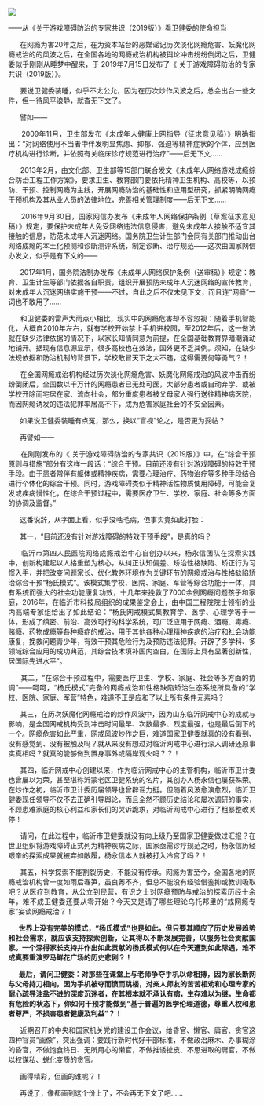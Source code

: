 <p><img src="https://github.com/ZjzMisaka/iaders/img/2019/07/a08d4-0067hHJjly1g57lzevx5yj30df07k0wt.jpg"></p>
<div class="preface">——从《关于游戏障碍防治的专家共识（2019版）》看卫健委的使命担当</div>
<p><span id="more-8296"></span></p>
<div class="WB_editor_iframe_new">
<p align="justify">​​&nbsp; &nbsp; &nbsp; 在网瘾为害20年之后，在为资本站台的恶媒谣记历次淡化网瘾危害、妖魔化网瘾戒治的的风波之后，在全国各地的网瘾戒治机构被舆论冲击纷纷倒闭之后，卫健委似乎刚刚从睡梦中醒来，于&nbsp;2019年7月15日发布了《&nbsp;关于游戏障碍防治的专家共识（2019版）》。</p>
<p align="justify">&nbsp; &nbsp; &nbsp; 要说卫健委装睡，似乎不太公允，因为在历次炒作风波之后，总会出台一些文件，但一待风平浪静，就杳无下文了。</p>
<p align="justify">&nbsp; &nbsp; &nbsp; 譬如——</p>
<p align="justify">&nbsp; &nbsp; &nbsp; 2009年11月，卫生部发布《未成年人健康上网指导（征求意见稿）》明确指出：“对网络使用不当者中伴发明显焦虑、抑郁、强迫等精神症状的个体，应到医疗机构进行诊断，并依照有关临床诊疗规范进行治疗”——后无下文……&nbsp;</p>
<p align="justify">&nbsp; &nbsp; &nbsp; 2013年2月，由文化部、卫生部等15部门联合发文《未成年人网络游戏成瘾综合防治工程工作方案》，要求卫生、教育部门要依托精神卫生机构、高校等，以预防、干预、控制网瘾为主线，开展网瘾防治的基础性和应用型研究，抓紧明确网瘾干预机构及其从业人员的法律地位，完善相关管理制度——后无下文……&nbsp;</p>
<p align="justify">&nbsp; &nbsp; &nbsp; 2016年9月30日，国家网信办发布《未成年人网络保护条例（草案征求意见稿）》规定，要保护未成年人免受网络违法信息侵害，避免未成年人接触不适宜其接触的信息，防范未成年人沉迷网络。国务院卫生计生部门会同有关部门推动出台网络成瘾的本土化预测和诊断测评系统，制定诊断、治疗规范——这次由国家网信办发文，似乎是有下文的——</p>
<p align="justify">&nbsp; &nbsp; &nbsp; 2017年1月，国务院法制办发布《未成年人网络保护条例（送审稿）》规定：教育、卫生计生等部门依据各自职责，组织开展预防未成年人沉迷网络的宣传教育，对未成年人沉迷网络实施干预——不过，自此之后不仅未见下文，而且连“网瘾”一词也不敢用了……&nbsp;</p>
<p align="justify">&nbsp; &nbsp; &nbsp; 和卫健委的雷声大雨点小相比，现实中的网瘾危害却不容忽视：随着手机智能化，大概自2010年左右，就有学校开始禁止手机进校园，至2012年后，这一做法就在缺少法律依据的情况下，以家长知情同意为前提，在全国基础教育界暗潮涌动地铺开。据现有信息源显示，很多高校也在效法，国外更不乏其例。须知，在缺少法规依据和防治机制的背景下，学校敢冒天下之大不韪，这得需要何等勇气？！</p>
<p align="justify">&nbsp; &nbsp; &nbsp; 在全国网瘾戒治机构经过历次淡化网瘾危害、妖魔化网瘾戒治的风波冲击而纷纷倒闭后，全国数以千万计的网瘾患者已无处可医，大部分患者或自动弃学、或被学校开除而宅居在家、流向社会，部分重度患者被父母家人强行送往精神病医院，而因网瘾诱发的违法犯罪率居高不下，成为危害家庭社会的不安全因素。</p>
<p align="justify">&nbsp; &nbsp; &nbsp; 如果说卫健委装睡有点冤，那么，换以“盲视”论之，是否更为妥帖？</p>
<p align="justify">&nbsp; &nbsp; &nbsp; 再譬如——</p>
<p align="justify">&nbsp; &nbsp; &nbsp; 在刚刚发布的《&nbsp;关于游戏障碍防治的专家共识（2019版）》中，在“综合干预原则与措施”部分有这样一段话：“综合干预。目前还没有针对游戏障碍的特效干预手段。由于患者常伴有躯体或精神疾病，需要心理治疗、药物治疗等多种手段结合进行个体化的综合干预。同时，游戏障碍类似于精神活性物质使用障碍，可能会复发或疾病慢性化，在综合干预过程中，需要医疗卫生、学校、家庭、社会等多方面的协调及监督。”</p>
<p align="justify">&nbsp; &nbsp; &nbsp; 这番说辞，从字面上看，似乎没啥毛病，但事实竟如此打脸：</p>
<p align="justify">&nbsp; &nbsp; &nbsp; 其一，“目前还没有针对游戏障碍的特效干预手段”，是真的吗？</p>
<p align="justify">&nbsp; &nbsp; &nbsp; 临沂市第四人民医院网络成瘾戒治中心自创办以来，杨永信团队在探索实践中，创新构建起以人格重塑为核心，从纠正认知偏差、矫治性格缺陷、矫正行为习惯入手，并把改变问题家长、优化教养环境作为关键环节的网瘾戒治与性格缺陷矫治综合干预“杨氏模式”。该模式集学校、医院、家庭、军营等综合功能于一体，具有系统而强大的社会功能康复功效，十几年来挽救了7000余例网瘾问题孩子和家庭，2016年，在临沂市科技局组织的成果鉴定会上，由中国工程院院士领衔的业内高端专家组给出了如此结论：“杨氏网戒模式集教育学、医学、心理学等于一体，形成了缜密、前沿、高效可行的科学系统，可广泛应用于网瘾、酒瘾、毒瘾、赌瘾、药物成瘾等各种瘾症的戒治，用于其他各种心理精神疾病的治疗和社会功能康复，挽救问题青少年，有效干预其危险行为及预防违法犯罪。开辟了多学科、多领域综合应用的成功典范，其综合技术填补国内空白，在国际上具有显著创新性，居国际先进水平”。</p>
<p align="justify">&nbsp; &nbsp; &nbsp; 其二，“在综合干预过程中，需要医疗卫生、学校、家庭、社会等多方面的协调”——呵呵，“杨氏模式”完备的网瘾戒治和性格缺陷矫治生态系统所具备的“学校、医院、家庭、军营”特色，难道不正是应和了以上所有条件元素吗？</p>
<p align="justify">&nbsp; &nbsp; &nbsp; 其三，在历次妖魔化网瘾戒治的炒作风波中，因为山东临沂网戒中心的成就与影响，是全国网戒机构受到冲击时间最早、次数最多、烈度最强，也是最后倒下的一个。网瘾危害如此严重，网戒风波炒作之巨，难道国家卫健委就真的没有看到、没有感觉到、没有被触及吗？就从来没有想过对临沂网戒中心进行深入调研还原事实真相吗？就真的能够做到置身事外或隔岸观火吗？？！</p>
<p align="justify">&nbsp; &nbsp; &nbsp; 其四，临沂网戒中心创建以来，作为临沂网戒中心的主管机构，临沂市卫计委也曾屡以为荣，甚至堪称沂蒙老区卫健系统的名片，其创办人杨永信也屡获殊荣。在炒作之初，临沂市卫计委历届领导也曾辟谣力挺。但随着风波愈演愈烈，临沂卫健委现任领导不仅不去正确引导舆论，而且全然不顾历史结论和屡次调研的事实，不顾患难家庭的核心利益和家长们的哭诉跪求，对临沂网戒中心进行了粗暴整改关停！</p>
<p align="justify">&nbsp; &nbsp; &nbsp; 请问，在此过程中，临沂市卫健委就没有向上级乃至国家卫健委做过汇报？在世卫组织将游戏障碍正式列为精神疾病之际，国家亟需诊疗规范之时，杨永信历经艰辛的探索成果就被弃如敝履，杨永信本人就被打入冷宫了吗？！</p>
<p align="justify">&nbsp; &nbsp; &nbsp; 其五，科学探索不能割裂历史，不能没有传承。网瘾为害至今，全国各地的网瘾戒治机构曾一度如雨后春笋，虽良莠不齐，但总不能没有经验借鉴抑或教训吸取吧？从医疗到教育，从公立到民营，有识之士对网瘾预防与戒治的探索历经十余年，难不成卫健委还要从零开始？今天又是请了哪些理论乌托邦里的“戒网瘾专家”妄谈网瘾戒治？！</p>
<p align="justify"><b>&nbsp; &nbsp; &nbsp; 世界上没有完美的模式，“杨氏模式”也是如此，但只要其顺应了历史发展趋势和社会需求，就应该支持探索创新，让其得以不断发展完善，以服务社会贡献国家。一个深得家长支持并作出如此贡献的杨氏模式何以在今天遭到如此际遇，难不成真要重演罗马鲜花广场的历史悲剧？！</b></p>
<p align="justify"><b>&nbsp; &nbsp; &nbsp; 最后，请问卫健委：</b><b>对那些在课堂上与老师争夺手机以命相搏，因为家长断网与父母持刀相向，因为手机被夺而愤而跳楼，对亲人师友的苦苦相劝和心理专家的耐心疏导油盐不进的深度沉迷者，在其根本就不承认有病，生存难以为继，生命都有危险的状态下，你如何干预才能做到</b><b>“基于普遍的医学伦理道德，尊重人权和患者尊严，不损害患者健康及利益”？！</b></p>
<p align="justify">&nbsp; &nbsp; &nbsp; 近期召开的中央和国家机关党的建设工作会议，给昏官、懒官、庸官、贪官这四种官员“画像”，突出强调：要践行新时代好干部标准，不做政治麻木、办事糊涂的昏官，不做饱食终日、无所用心的懒官，不做推诿扯皮、不思进取的庸官，不做以权谋私、蜕化变质的贪官。</p>
<p align="justify">&nbsp; &nbsp; &nbsp; 画得精彩，但画的谁呢？！</p>
<p align="justify">&nbsp; &nbsp; &nbsp; 再说了，像都画到这个份上了，不会再无下文了吧……​​​​</p>
